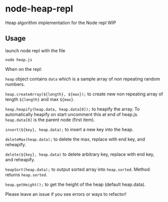 # node-heap-repl
Heap algorithm implementation for the Node repl WIP

## Usage

launch node repl with the file

`node heap.js`

When on the repl:


`heap` object contains `data` which is a sample array of non repeating random numbers.

`heap.createArray(${length}, ${max});` to create new non repeating array of length `${length}` and max `${max}`.

`heap.heapify(heap.data, heap.data[0]);` to heapify the array. To automatically heapify on start uncomment this at end of heap.js. `heap.data[0]` is the parent node (first item).

`insert(${key}, heap.data);` to insert a new key into the heap.

`deleteMax(heap.data);` to delete the max, replace with end key,  and reheapify.

`delete(${key}, heap.data)` to delete arbitrary key, replace with end key, and reheapify.

`heapSort(heap.data);` to output sorted array into `heap.sorted`. Method returns `heap.sorted`.

`heap.getHeight();` to get the height of the heap (default heap.data).

Please leave an issue if you see errors or ways to refactor!








